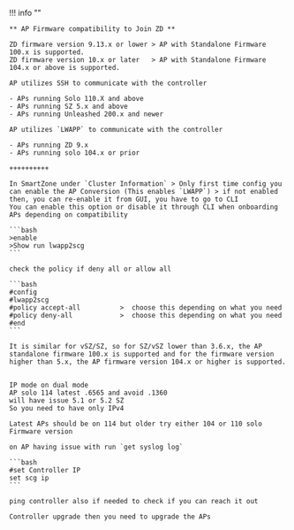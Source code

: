 !!! info ""

    ** AP Firmware compatibility to Join ZD **

    ZD firmware version 9.13.x or lower > AP with Standalone Firmware 100.x is supported.
    ZD firmware version 10.x or later   > AP with Standalone Firmware 104.x or above is supported.

    AP utilizes SSH to communicate with the controller

    - APs running Solo 110.X and above
    - APs running SZ 5.x and above
    - APs running Unleashed 200.x and newer
        
    AP utilizes `LWAPP` to communicate with the controller

    - APs running ZD 9.x
    - APs running solo 104.x or prior

    ++++++++++

    In SmartZone under `Cluster Information` > Only first time config you can enable the AP Conversion (This enables `LWAPP`) > if not enabled then, you can re-enable it from GUI, you have to go to CLI
    You can enable this option or disable it through CLI when onboarding APs depending on compatibility

    ```bash
    >enable
    >Show run lwapp2scg
    ```
    
    check the policy if deny all or allow all

    ```bash
    #config
    #lwapp2scg
    #policy accept-all          >  choose this depending on what you need 
    #policy deny-all            >  choose this depending on what you need
    #end
    ```

    It is similar for vSZ/SZ, so for SZ/vSZ lower than 3.6.x, the AP standalone firmware 100.x is supported and for the firmware version higher than 5.x, the AP firmware version 104.x or higher is supported.


    IP mode on dual mode
    AP solo 114 latest .6565 and avoid .1360
    will have issue 5.1 or 5.2 SZ
    So you need to have only IPv4

    Latest APs should be on 114 but older try either 104 or 110 solo Firmware version

    on AP having issue with run `get syslog log`

    ```bash
    #set Controller IP
    set scg ip
    ```

    ping controller also if needed to check if you can reach it out

    Controller upgrade then you need to upgrade the APs
